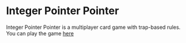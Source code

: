 # Integer Pointer Pointer

Integer Pointer Pointer is a multiplayer card game with trap-based rules.
You can play the game [here]()